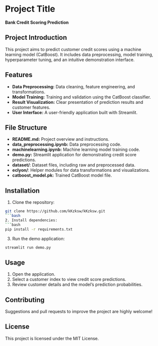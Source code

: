 # Project Title
**Bank Credit Scoring Prediction**

## Project Introduction
This project aims to predict customer credit scores using a machine learning model (CatBoost). It includes data preprocessing, model training, hyperparameter tuning, and an intuitive demonstration interface.

## Features
- **Data Preprocessing:** Data cleaning, feature engineering, and transformations.
- **Model Training:** Training and validation using the CatBoost classifier.
- **Result Visualization:** Clear presentation of prediction results and customer features.
- **User Interface:** A user-friendly application built with Streamlit.

## File Structure
- **README.md:** Project overview and instructions.
- **data_preprocessing.ipynb:** Data preprocessing code.
- **machinelearning.ipynb:** Machine learning model training code.
- **demo.py:** Streamlit application for demonstrating credit score predictions.
- **dataset/**: Dataset files, including raw and preprocessed data.
- **eclyon/**: Helper modules for data transformations and visualizations.
- **catboost_model.pk:** Trained CatBoost model file.

## Installation
1. Clone the repository:
```bash
git clone https://github.com/kKzksw/kKzksw.git
```bash
2. Install dependencies:
```bash
pip install -r requirements.txt
```
3. Run the demo application:
```bash
streamlit run demo.py
```
## Usage

1. Open the application.
2. Select a customer index to view credit score predictions.
3. Review customer details and the model’s prediction probabilities.

## Contributing

Suggestions and pull requests to improve the project are highly welcome!

## License

This project is licensed under the MIT License.
